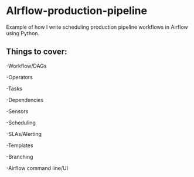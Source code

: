 # AIrflow-production-pipeline
Example of how I write scheduling production pipeline workflows in Airflow using Python.
## Things to cover:
-Workflow/DAGs

-Operators

-Tasks

-Dependencies

-Sensors

-Scheduling

-SLAs/Alerting

-Templates

-Branching

-Airflow command line/UI
